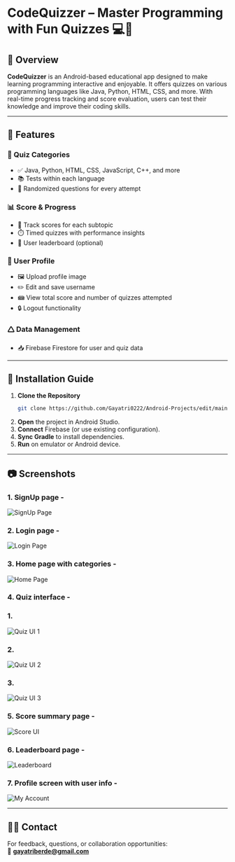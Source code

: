 # CodeQuizzer – Master Programming with Fun Quizzes 💻📱

## 📖 Overview

**CodeQuizzer** is an Android-based educational app designed to make learning programming interactive and enjoyable. It offers quizzes on various programming languages like Java, Python, HTML, CSS, and more. With real-time progress tracking and score evaluation, users can test their knowledge and improve their coding skills.

---

## 🚀 Features

### 🧹 Quiz Categories
- ✅ Java, Python, HTML, CSS, JavaScript, C++, and more
- 📚 Tests within each language
- 🔄 Randomized questions for every attempt

### 📊 Score & Progress
- 🎯 Track scores for each subtopic
- ⏱️ Timed quizzes with performance insights
- 🏅 User leaderboard (optional)

### 👤 User Profile
- 🖼️ Upload profile image
- ✏️ Edit and save username
- 📾 View total score and number of quizzes attempted
- 🔒 Logout functionality

### 🛆 Data Management
- 📥 Firebase Firestore for user and quiz data

---

## 📲 Installation Guide

1. **Clone the Repository**
   ```bash
   git clone https://github.com/Gayatri0222/Android-Projects/edit/main/CodeQuizzer,git
   ```
2. **Open** the project in Android Studio.
3. **Connect** Firebase (or use existing configuration).
4. **Sync Gradle** to install dependencies.
5. **Run** on emulator or Android device.

---

## 📷 Screenshots

 ### 1. SignUp page -
![SignUp Page](https://github.com/user-attachments/assets/c133bab0-aa2f-4c3b-87ac-5fd83f202c84)

### 2. Login page -
![Login Page](https://github.com/user-attachments/assets/b42469e8-bc1f-4e92-80e4-c7d2e6384148)

### 3. Home page with categories -
![Home Page](https://github.com/user-attachments/assets/5ec32b09-243a-4bbc-9480-acb33456c748)

### 4. Quiz interface - 

### 1.
![Quiz UI 1](https://github.com/user-attachments/assets/92eab548-157b-47d2-8329-d9d3369daf45)
### 2.
![Quiz UI 2](https://github.com/user-attachments/assets/34483c19-9b9e-4246-9090-4bc5fc839024)
### 3.
![Quiz UI 3](https://github.com/user-attachments/assets/d414d632-72e6-4337-a241-e79db8c7b57a)

### 5. Score summary page -
![Score UI](https://github.com/user-attachments/assets/13386eef-5879-4ef3-9eb3-eb52457af29b)

### 6. Leaderboard page -
![Leaderboard](https://github.com/user-attachments/assets/d33a7c12-8a62-437f-b43d-5218b7a8f222)

### 7. Profile screen with user info - 
![My Account](https://github.com/user-attachments/assets/5d88a283-0214-41a5-b085-fc0db4a4b118)

---

## 🙋‍♀️ Contact

For feedback, questions, or collaboration opportunities:  
📧 **gayatriberde@gmail.com**

